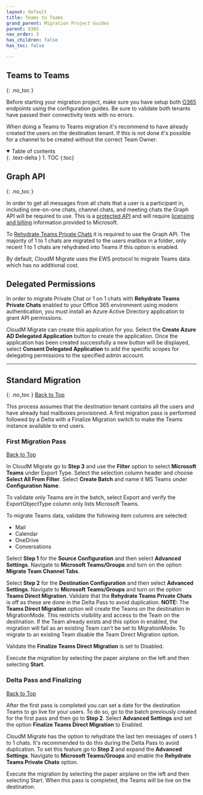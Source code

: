 ```yaml
---
layout: default
title: Teams to Teams
grand_parent: Migration Project Guides
parent: O365
nav_order: 3
has_children: false
has_toc: false

---
```


## Teams to Teams
{: .no_toc }

Before starting your migration project, make sure you have setup both <a href="https://cloudm-migrate.github.io/documentation/Endpoint-Configuration-Guides/O365Tenant.html">O365</a> endpoints using the configuration guides. Be sure to validate both tenants have passed their connectivity tests with no errors. 

When doing a Teams to Teams migration it's recommend to have already created the users on the destination tenant. If this is not done it's possible for a channel to be created without the correct Team Owner. 

<a name="top"></a>
<details open markdown="block">
  <summary>
    Table of contents
  </summary>
  {: .text-delta }
1. TOC
{:toc}
</details>

## Graph API
{: .no_toc }

In order to get all messages from all chats that a user is a participant in, including one-on-one chats, channel chats, and meeting chats the Graph API will be required to use. This is a <a href="https://learn.microsoft.com/en-us/graph/teams-protected-apis">protected API</a> and will require <a href="https://learn.microsoft.com/en-us/graph/teams-licenses">licensing and billing</a> information provided to Microsoft. 

To <a href="https://cloudm-migrate.github.io/documentation/Engineering-Reference/O365DestinationAO.html#rehydrate-teams-private-chats-">Rehydrate Teams Private Chats</a> it is required to use the Graph API. The majority of 1 to 1 chats are migrated to the users mailbox in a folder, only recent 1 to 1 chats are rehydrated into Teams if this option is enabled. 

By default, CloudM Migrate uses the EWS protocol to migrate Teams data which has no additional cost. 

## Delegated Permissions

In order to migrate Private Chat or 1 on 1 chats with **Rehydrate Teams Private Chats** enabled to your Office 365 environment using modern authentication, you must install an Azure Active Directory application to grant API permissions. 

CloudM Migrate can create this application for you. Select the **Create Azure AD Delegated Application** button to create the application. Once the application has been created successfully a new button will be displayed, select **Consent Delegated Application** to add the specific scopes for delegating permissions to the specified admin account.

---

## Standard Migration 
{: .no_toc }
[Back to Top](#top)

This process assumes that the destination tenant contains all the users and have already had mailboxes provisioned. A first migration pass is performed followed by a Delta with a Finalize Migration switch to make the Teams instance available to end users.

### First Migration Pass
[Back to Top](#top)

In CloudM Migrate go to **Step 3** and use the **Filter** option to select **Microsoft Teams** under Export Type. Select the selection column header and choose **Select All From Filter**. Select **Create Batch** and name it MS Teams under **Configuration Name**.

To validate only Teams are in the batch, select Export and verify the ExportObjectType column only lists Microsoft Teams. 

To migrate Teams data, validate the following item columns are selected:

- Mail 
- Calendar 
- OneDrive
- Conversations

Select **Step 1** for the **Source Configuration** and then select **Advanced Settings**. Navigate to **Microsoft Teams/Groups** and turn on the option **Migrate Team Channel Tabs**. 

Select **Step 2** for the **Destination Configuration** and then select **Advanced Settings**. Navigate to **Microsoft Teams/Groups** and turn on the option **Teams Direct Migration**. Validate that the **Rehydrate Teams Private Chats** is off as these are done in the Delta Pass to avoid duplication. 
**NOTE:** The **Teams Direct Migration** option will create the Teams on the destination in MigrationMode. This restricts visibility and access to the Team on the destination. If the Team already exists and this option in enabled, the migration will fail as an existing Team can't be set to MigrationMode. To migrate to an existing Team disable the Team Direct Migration option. 

Validate the **Finalize Teams Direct Migration** is set to Disabled. 

Execute the migration by selecting the paper airplane on the left and then selecting **Start**. 

### Delta Pass and Finalizing 
[Back to Top](#top)

After the first pass is completed you can set a date for the destination Teams to go live for your users. To do so, go to the batch previously created for the first pass and then go to **Step 2**. Select **Advanced Settings** and set the option **Finalize Teams Direct Migration** to Enabled. 

CloudM Migrate has the option to rehydrate the last ten messages of users 1 to 1 chats. It's recommended to do this during the Delta Pass to avoid duplication. To set this feature go to **Step 2** and expand the **Advanced Settings**. Navigate to **Microsoft Teams/Groups** and enable the **Rehydrate Teams Private Chats** option. 

Execute the migration by selecting the paper airplane on the left and then selecting Start. When this pass is completed, the Teams will be live on the destination.





